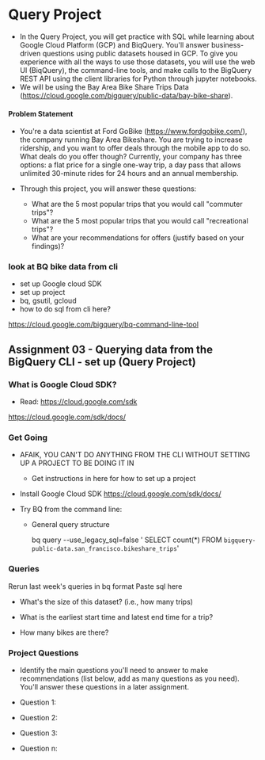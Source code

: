# Query Project
- In the Query Project, you will get practice with SQL while learning about Google Cloud Platform (GCP) and BiqQuery. You'll answer business-driven questions using public datasets housed in GCP. To give you experience with all the ways to use those datasets, you will use the web UI (BiqQuery), the command-line tools, and make calls to the BigQuery REST API using the client libraries for Python through jupyter notebooks.
- We will be using the Bay Area Bike Share Trips Data (https://cloud.google.com/bigquery/public-data/bay-bike-share). 

#### Problem Statement
- You're a data scientist at Ford GoBike (https://www.fordgobike.com/), the company running Bay Area Bikeshare. You are trying to increase ridership, and you want to offer deals through the mobile app to do so. What deals do you offer though? Currently, your company has three options: a flat price for a single one-way trip, a day pass that allows unlimited 30-minute rides for 24 hours and an annual membership. 

- Through this project, you will answer these questions: 
  * What are the 5 most popular trips that you would call "commuter trips"?
  * What are the 5 most popular trips that you would call "recreational trips"?
  * What are your recommendations for offers (justify based on your findings)?



### look at BQ bike data from cli
  - set up Google cloud SDK
  - set up project
  - bq, gsutil, gcloud
  - how to do sql from cli here?

  https://cloud.google.com/bigquery/bq-command-line-tool

## Assignment 03 - Querying data from the BigQuery CLI - set up (Query Project)

### What is Google Cloud SDK?
- Read: https://cloud.google.com/sdk

https://cloud.google.com/sdk/docs/

### Get Going
- AFAIK, YOU CAN'T DO ANYTHING FROM THE CLI WITHOUT SETTING UP A PROJECT TO BE DOING IT IN
  * Get instructions in here for how to set up a project

- Install Google Cloud SDK https://cloud.google.com/sdk/docs/
- Try BQ from the command line:
  * General query structure

    bq query --use_legacy_sql=false '
        SELECT count(*)
        FROM
           `bigquery-public-data.san_francisco.bikeshare_trips`'


### Queries

Rerun last week's queries in bq format
Paste sql here


- What's the size of this dataset? (i.e., how many trips)

- What is the earliest start time and latest end time for a trip?

- How many bikes are there?


### Project Questions
- Identify the main questions you'll need to answer to make recommendations (list below, add as many questions as you need). You'll answer these questions in a later assignment.

- Question 1: 

- Question 2: 

- Question 3: 

- Question n: 

